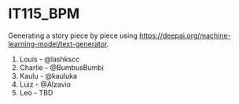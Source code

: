 # IT115_BPM
Generating a story piece by piece using https://deepai.org/machine-learning-model/text-generator.
1. Louis - @lashkscc
2. Charlie - @BumbusBumbi 
3. Kaulu - @kauluka
4. Luiz - @Alzavio
5. Leo - TBD
